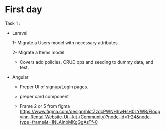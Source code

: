 # First day

Task 1 :

- Laravel

  1- Migrate a Users model with necessary attributes.

  2- Migrate a Items model.

  - Covers add policies, CRUD ops and seeding to dummy data, and test.

- Angular

  - Preper UI of signup/Login pages.

  - preper card component

  - Frame 2 or 5 from figma https://www.figma.com/design/hlctZzdcPWNHhwHsH0LYWB/Floopyinn-Rental-Website-Ui--kit-(Community)?node-id=1-24&node-type=frame&t=1NLAinbMKgGgAsTf-0
